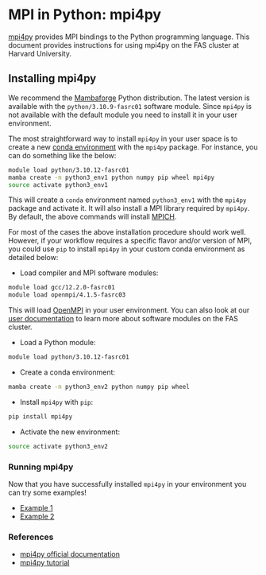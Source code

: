# MPI in Python: mpi4py

[mpi4py](https://mpi4py.readthedocs.io/en/stable) provides MPI bindings to the Python programming language. This document provides instructions for using mpi4py on the FAS cluster at Harvard University.

## Installing mpi4py

We recommend the [Mambaforge](https://github.com/conda-forge/miniforge#mambaforge) Python distribution. The latest version is available with the <code>python/3.10.9-fasrc01</code> software module. Since <code>mpi4py</code> is not available with the default module you need to install it in your user environment.

The most straightforward way to install <code>mpi4py</code> in your user space is to create a new [conda environment](https://docs.conda.io/projects/conda/en/latest/user-guide/tasks/manage-environments.html) with the <code>mpi4py</code> package. For instance, you can do something like the below:

```bash
module load python/3.10.12-fasrc01 
mamba create -n python3_env1 python numpy pip wheel mpi4py
source activate python3_env1  
```

This will create a <code>conda</code> environment named <code>python3_env1</code> with the <code>mpi4py</code> package and activate it. It will also install a MPI library required by <code>mpi4py</code>. By default, the above commands will install [MPICH](https://www.mpich.org).

For most of the cases the above installation procedure should work well. However, if your workflow requires a specific flavor and/or version of MPI, you could use <code>pip</code> to install <code>mpi4py</code> in your custom conda environment as detailed below:

* Load compiler and MPI software modules:
```bash
module load gcc/12.2.0-fasrc01
module load openmpi/4.1.5-fasrc03
```

This will load [OpenMPI](https://www.open-mpi.org) in your user environment. You can also look at our [user documentation](https://docs.rc.fas.harvard.edu/kb/modules-intro) to learn more about software modules on the FAS cluster.

* Load a Python module:

```bash
module load python/3.10.12-fasrc01
```

* Create a conda environment:

```bash
mamba create -n python3_env2 python numpy pip wheel
```

* Install <code>mpi4py</code> with <code>pip</code>:

```bash
pip install mpi4py
```

* Activate the new environment:

```bash
source activate python3_env2
```

### Running mpi4py

Now that you have successfully installed <code>mpi4py</code> in your environment you can try some examples!

* [Example 1](Example1/)
* [Example 2](Example2/)

### References

* [mpi4py official documentation](https://mpi4py.readthedocs.io/en/stable)
* [mpi4py tutorial](https://mpi4py.readthedocs.io/en/stable/tutorial.html)